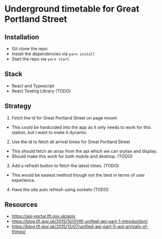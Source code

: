 # Underground timetable for Great Portland Street

## Installation
- Git clone the repo
- Install the dependencies via `yarn install`
- Start the repo via `yarn start`

## Stack
- React and Typescript
- React Testing Library (TODO)

## Strategy

1. Fetch the id for Great Portland Street on page mount
- This could be hardcoded into the app as it only needs to work for this station, but I want to make it dynamic.

2. Use the id to fetch all arrival times for Great Portland Street
- This should fetch an array from the api which we can stylise and display.
- Should make this work for both mobile and desktop. (TODO)

3. Add a refresh button to fetch the latest times. (TODO)
- This would be easiest method though not the best in terms of user experience.

4. Have the site auto refresh using sockets (TODO)

## Resources
- https://api-portal.tfl.gov.uk/apis
- https://blog.tfl.gov.uk/2015/10/01/tfl-unified-api-part-1-introduction/
- https://blog.tfl.gov.uk/2015/12/07/unified-api-part-5-aot-arrivals-of-things/

